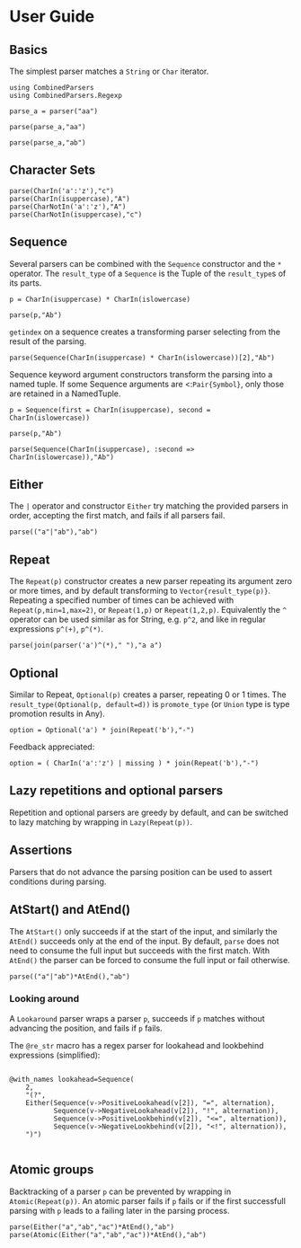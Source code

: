 # User Guide
## Basics
The simplest parser matches a `String` or `Char` iterator.
```@setup session
using CombinedParsers
using CombinedParsers.Regexp
```
```@repl session
parse_a = parser("aa")

parse(parse_a,"aa")

parse(parse_a,"ab")
```



## Character Sets
```@repl session
parse(CharIn('a':'z'),"c")
parse(CharIn(isuppercase),"A")
parse(CharNotIn('a':'z'),"A")
parse(CharNotIn(isuppercase),"c")
```

## Sequence
Several parsers can be combined with the `Sequence` constructor and the `*` operator.
The `result_type` of a `Sequence` is the Tuple of the `result_type`s of its parts.
```@repl session
p = CharIn(isuppercase) * CharIn(islowercase)

parse(p,"Ab")
```

`getindex` on a sequence creates a transforming parser selecting from the result of the parsing.
```@repl session
parse(Sequence(CharIn(isuppercase) * CharIn(islowercase))[2],"Ab")
```

Sequence keyword argument constructors transform the parsing into a named tuple.
If some Sequence arguments are <:`Pair{Symbol}`, only those are retained in a NamedTuple.
```@repl session
p = Sequence(first = CharIn(isuppercase), second = CharIn(islowercase))

parse(p,"Ab")

parse(Sequence(CharIn(isuppercase), :second => CharIn(islowercase)),"Ab")

```



## Either
The `|` operator and constructor `Either` try matching the provided parsers in order, accepting the first match, and fails if all parsers fail.

```@repl session
parse(("a"|"ab"),"ab")
```

## Repeat
The `Repeat(p)` constructor creates a new parser repeating its argument zero or more times, and by default transforming to
`Vector{result_type(p)}`.
Repeating a specified number of times can be achieved with `Repeat(p,min=1,max=2)`, or `Repeat(1,p)` or `Repeat(1,2,p)`.
Equivalently the `^` operator can be used similar as for String, e.g. `p^2`, 
and like in regular expressions `p^(+)`, `p^(*)`.

```@repl session
parse(join(parser('a')^(*)," "),"a a")
```

## Optional
Similar to Repeat, `Optional(p)` creates a parser, repeating 0 or 1 times. 
The `result_type(Optional(p, default=d))` is `promote_type` (or `Union` type is type promotion results in Any).

```@repl session
option = Optional('a') * join(Repeat('b'),"-")
```

Feedback appreciated:

```@repl session
option = ( CharIn('a':'z') | missing ) * join(Repeat('b'),"-")
```


## Lazy repetitions and optional parsers
Repetition and optional parsers are greedy by default, and can be switched to lazy matching by wrapping in `Lazy(Repeat(p))`.



## Assertions
Parsers that do not advance the parsing position can be used to assert conditions during parsing.
## AtStart() and AtEnd()
The `AtStart()` only succeeds if at the start of the input, and similarly the `AtEnd()` succeeds only at the end of the input.
By default, `parse` does not need to consume the full input but succeeds with the first match.
With `AtEnd()` the parser can be forced to consume the full input or fail otherwise.
```@repl session
parse(("a"|"ab")*AtEnd(),"ab")
```

### Looking around
A `Lookaround` parser wraps a parser `p`, succeeds if `p` matches without advancing the position, and fails if `p` fails.


The `@re_str` macro has a regex parser for lookahead and lookbehind expressions (simplified):
```@repl session

@with_names lookahead=Sequence(
    2,
    "(?",
    Either(Sequence(v->PositiveLookahead(v[2]), "=", alternation),
           Sequence(v->NegativeLookahead(v[2]), "!", alternation)),
           Sequence(v->PositiveLookbehind(v[2]), "<=", alternation)),
           Sequence(v->NegativeLookbehind(v[2]), "<!", alternation)),
    ")")
	
```


## Atomic groups
Backtracking of a parser `p` can be prevented by wrapping in `Atomic(Repeat(p))`.
An atomic parser fails if `p` fails or if the first successfull parsing with `p` leads to a failing later in the parsing process.


```@repl session
parse(Either("a","ab","ac")*AtEnd(),"ab")
parse(Atomic(Either("a","ab","ac"))*AtEnd(),"ab")
```

